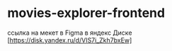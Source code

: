 # movies-explorer-frontend

ссылка на мекет в Figma в яндекс Диске [https://disk.yandex.ru/d/VIS7i_Zkh7bxEw]

